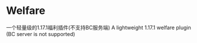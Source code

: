 # Welfare
一个轻量级的1.17.1福利插件(不支持BC服务端)
A lightweight 1.17.1 welfare plugin (BC server is not supported)
